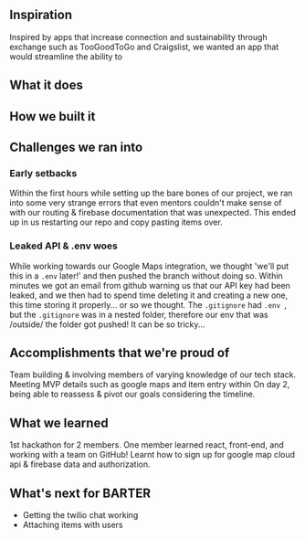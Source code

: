 ## Inspiration
Inspired by apps that increase connection and sustainability through exchange such as TooGoodToGo and Craigslist, we wanted an app that would streamline the ability to 

## What it does

## How we built it

## Challenges we ran into
### Early setbacks
Within the first hours while setting up the bare bones of our project, we ran into some very strange errors that even mentors couldn't make sense of with our routing & firebase documentation that was unexpected. This ended up in us restarting our repo and copy pasting items over.

### Leaked API & .env woes
While working towards our Google Maps integration, we thought 'we'll put this in a `.env` later!' and then pushed the branch without doing so. Within minutes we got an email from github warning us that our API key had been leaked, and we then had to spend time deleting it and creating a new one, this time storing it properly... or so we thought. The `.gitignore` had `.env `, but the `.gitignore` was in a nested folder, therefore our env that was /outside/ the folder got pushed! It can be so tricky...

## Accomplishments that we're proud of
Team building & involving members of varying knowledge of our tech stack.
Meeting MVP details such as google maps and item entry within 
On day 2, being able to reassess & pivot our goals considering the timeline.

## What we learned
1st hackathon for 2 members. One member learned react, front-end, and working with a team on GitHub!
Learnt how to sign up for google map cloud api & firebase data and authorization.

## What's next for BARTER
- Getting the twilio chat working
- Attaching items with users

